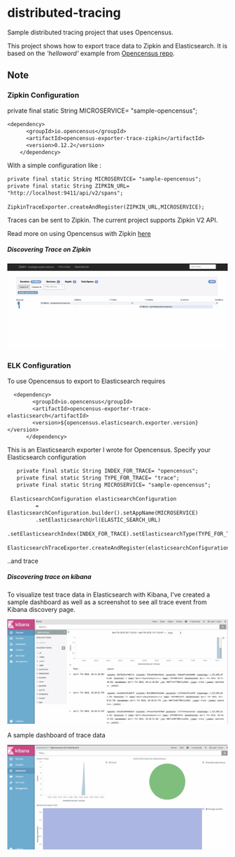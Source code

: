 # distributed-tracing

Sample distributed tracing project that uses Opencensus.

This project shows how to export trace data to Zipkin and Elasticsearch.
It is based on the _'helloword'_  example from
[Opencensus repo](https://github.com/census-instrumentation/opencensus-java/tree/master/examples/src/main/java/io/opencensus/examples/helloworld).


## Note

### Zipkin Configuration

private final static String MICROSERVICE= "sample-opencensus";


    <dependency>
          <groupId>io.opencensus</groupId>
          <artifactId>opencensus-exporter-trace-zipkin</artifactId>
          <version>0.12.2</version>
        </dependency>


With a simple configuration like :

    private final static String MICROSERVICE= "sample-opencensus";
    private final static String ZIPKIN_URL= "http://localhost:9411/api/v2/spans";

    ZipkinTraceExporter.createAndRegister(ZIPKIN_URL,MICROSERVICE);

Traces can be sent to Zipkin. The current project supports Zipkin V2 API.

Read more on using Opencensus with Zipkin [here](https://github.com/census-instrumentation/opencensus-java/tree/master/exporters/trace/zipkin)

##### Discovering Trace on Zipkin

![Trace Opencensus to Zipkin](distributed_tracing_opencensus.png "distributed-trace-zipkin")

### ELK Configuration

To use Opencensus to export to Elasticsearch requires

      <dependency>
            <groupId>io.opencensus</groupId>
            <artifactId>opencensus-exporter-trace-elasticsearch</artifactId>
            <version>${opencensus.elasticsearch.exporter.version}</version>
          </dependency>

This is an Elasticsearch exporter I wrote for Opencensus. Specify your Elasticsearch configuration


   ```private final static String ELASTIC_SEARCH_URL= "http://localhost:9200";
      private final static String INDEX_FOR_TRACE= "opencensus";
      private final static String TYPE_FOR_TRACE= "trace";
      private final static String MICROSERVICE= "sample-opencensus";

    ElasticsearchConfiguration elasticsearchConfiguration
            = ElasticsearchConfiguration.builder().setAppName(MICROSERVICE)
            .setElasticsearchUrl(ELASTIC_SEARCH_URL)
            .setElasticsearchIndex(INDEX_FOR_TRACE).setElasticsearchType(TYPE_FOR_TRACE).build();
    ElasticsearchTraceExporter.createAndRegister(elasticsearchConfiguration);
```


 ..and trace


##### Discovering trace on kibana

To visualize test trace data in Elasticsearch with Kibana, I've created a sample dashboard as well as a screenshot
to see all trace event from Kibana discovery page.

![Trace Opencensus to ELK](distributed_tracing_elk_discover.png "distributed-trace-elk")


A sample dashboard of trace data


 ![Trace Opencensus to ELK Dashboard](distributed_tracing_opencensus_elk_dashboard.png "distributed-trace-dashboard")
